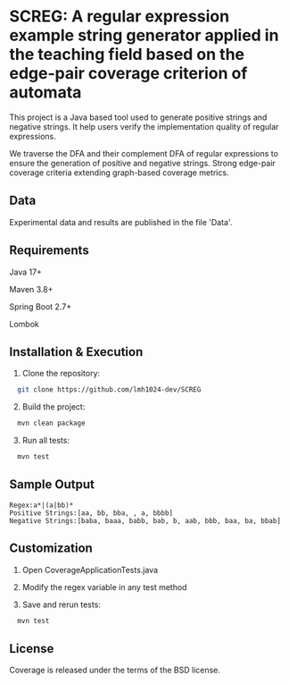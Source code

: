 
# SCREG: A regular expression example string generator applied in the teaching field based on the edge-pair coverage criterion of automata

This project is a Java based tool used to generate positive strings and negative strings. It help users verify the implementation quality of regular expressions.

We traverse the DFA and their complement DFA of regular expressions to ensure the generation of positive and negative strings. Strong edge-pair coverage criteria extending graph-based coverage metrics.

## Data
Experimental data and results are published in the file 'Data'.


## Requirements
Java 17+

Maven 3.8+

Spring Boot 2.7+

Lombok

## Installation & Execution
1. Clone the repository:
```bash
  git clone https://github.com/lmh1024-dev/SCREG
```

2. Build the project:
```bash
  mvn clean package
```

3. Run all tests:
```bash
  mvn test
```

## Sample Output
```text
Regex:a*|(a|bb)*
Positive Strings:[aa, bb, bba, , a, bbbb]
Negative Strings:[baba, baaa, babb, bab, b, aab, bbb, baa, ba, bbab]

```

## Customization

1. Open CoverageApplicationTests.java

2. Modify the regex variable in any test method

3. Save and rerun tests:
```bash
  mvn test
```
## License
Coverage is released under the terms of the BSD license. 
